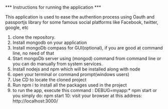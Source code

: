 *** Instructions for running the application ***

This application is used to ease the authention process using Oauth and passportjs library for some famous social platforms like Facebook, twitter, google, etc

1. clone the repository.
2. Install mongodb on your application
3. Install mongoDb compass for  GUI(optional), if you are good at command line, no need of that
4. Start mongoDb server using (mongod) command from command line or you can do manually from system services.
5. Install nodejs and npm which will be installed along with node 
6. open your terminal or command prompt(windows users)
7. Use CD to locate the cloned project
8. Run npm i to install all the packages used in the project
9. to run the app, execute this command :  DEBUG=myapp:* npm start or you simply do: npm start
10: visit your browser at this address: http://localhost:3000/
